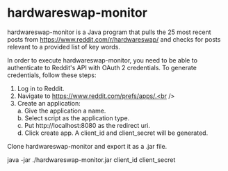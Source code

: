 # hardwareswap-monitor
hardwareswap-monitor is a Java program that pulls the 25 most recent posts from https://www.reddit.com/r/hardwareswap/ and checks for posts relevant to a provided list of key words.

In order to execute hardwareswap-monitor, you need to be able to authenticate to Reddit's API with OAuth 2 credentials.  To generate credentials, follow these steps:<br />
   1.  Log in to Reddit.<br />
   2.  Navigate to https://www.reddit.com/prefs/apps/.<br />
   3.  Create an application:<br />
      a.  Give the application a name.<br />
      b.  Select script as the application type.<br />
      c.  Put http://localhost:8080 as the redirect uri.<br />
      d.  Click create app.  A client_id and client_secret will be generated.<br />

Clone hardwareswap-monitor and export it as a .jar file.<br />

java -jar ./hardwareswap-monitor.jar client_id client_secret
